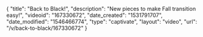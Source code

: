 {
    "title": "Back to Black!",
    "description": "New pieces to make Fall transition easy!",
    "videoid": "167330672",
    "date_created": "1531791707",
    "date_modified": "1546466774",
    "type": "captivate",
    "layout": "video",
    "url": "\/v\/back-to-black\/167330672"
}